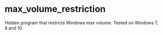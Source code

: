 # max_volume_restriction
Hidden program that restricts Windows max volume. Tested on Windows 7, 8 and 10.
